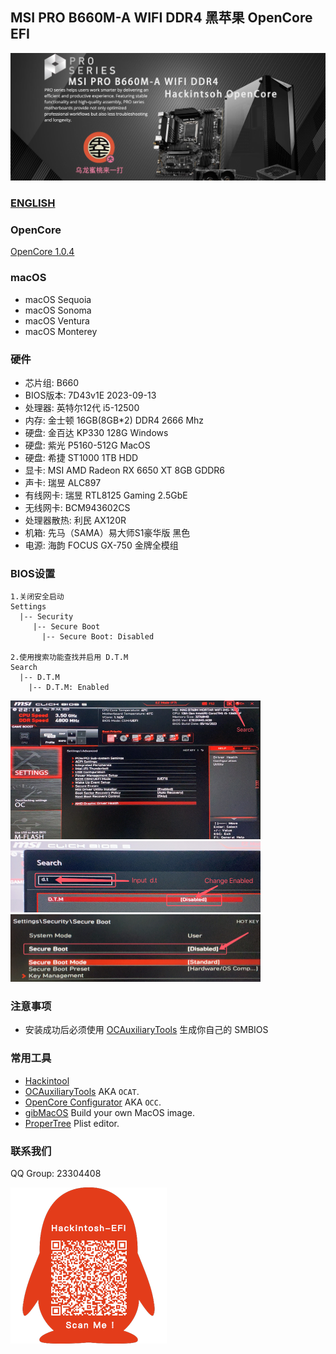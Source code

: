 ## MSI PRO B660M-A WIFI DDR4 黑苹果 OpenCore EFI

![image](Screenshot/Motherbord.jpg)

### [ENGLISH](https://github.com/hackintosh-club/MAG-B760M-MORTAR-OpenCore)


### OpenCore

[OpenCore 1.0.4](https://github.com/acidanthera/OpenCorePkg)


### macOS

- macOS Sequoia
- macOS Sonoma
- macOS Ventura
- macOS Monterey


### 硬件

- 芯片组: B660
- BIOS版本: 7D43v1E 2023-09-13
- 处理器: 英特尔12代 i5-12500
- 内存: 金士顿 16GB(8GB*2) DDR4 2666 Mhz
- 硬盘: 金百达 KP330 128G Windows
- 硬盘: 紫光 P5160-512G MacOS
- 硬盘: 希捷 ST1000 1TB HDD
- 显卡: MSI AMD Radeon RX 6650 XT 8GB GDDR6
- 声卡: 瑞昱 ALC897
- 有线网卡: 瑞昱 RTL8125 Gaming 2.5GbE
- 无线网卡: BCM943602CS
- 处理器散热: 利民 AX120R
- 机箱:  先马（SAMA）易大师S1豪华版 黑色
- 电源:  海韵 FOCUS GX-750 金牌全模组


### BIOS设置

```
1.关闭安全启动
Settings
  |-- Security
     |-- Secure Boot
       |-- Secure Boot: Disabled

2.使用搜索功能查找并启用 D.T.M 
Search
  |-- D.T.M
    |-- D.T.M: Enabled

```

<img src="Screenshot/Search.png" alt="image" style="zoom:50%;" />

<img src="Screenshot/D.T.M.png" alt="image" style="zoom:50%;" />

<img src="Screenshot/SecureBoot.png" alt="image" style="zoom:50%;" />



### 注意事项

 - 安装成功后必须使用 [OCAuxiliaryTools](https://github.com/ic005k/OCAuxiliaryTools) 生成你自己的 SMBIOS


### 常用工具

- [Hackintool](https://github.com/headkaze/Hackintool) 
- [OCAuxiliaryTools](https://github.com/ic005k/OCAuxiliaryTools) AKA `OCAT`.
- [OpenCore Configurator](https://mackie100projects.altervista.org/opencore-configurator/) AKA `OCC`.
- [gibMacOS](https://github.com/corpnewt/gibMacOS) Build your own MacOS image.
- [ProperTree](https://github.com/corpnewt/ProperTree) Plist editor.


### 联系我们

QQ Group: 23304408

![image](Screenshot/QRCode.png)
